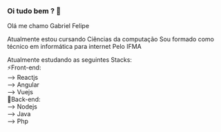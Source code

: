 ### Oi tudo bem ? 👋
Olá me chamo Gabriel Felipe

Atualmente estou cursando Ciências da computação
Sou formado como técnico em informática para internet Pelo IFMA

Atualmente estudando as seguintes Stacks:<br/>
⚡Front-end:<br/>
 --> Reactjs<br/>
 --> Angular<br/>
 --> Vuejs<br/>
💬Back-end:<br/>
 --> Nodejs<br/>
 --> Java<br/>
 --> Php<br/>
 
 
<!--
**Felipe-DevT00ls/Felipe-DevT00ls** is a ✨ _special_ ✨ repository because its `README.md` (this file) appears on your GitHub profile.

Here are some ideas to get you started:

- 🔭 I’m currently working on ...
- 🌱 I’m currently learning ...
- 👯 I’m looking to collaborate on ...
- 🤔 I’m looking for help with ...
- 💬 Ask me about ...
- 📫 How to reach me: ...
- 😄 Pronouns: ...
- ⚡ Fun fact: ...
-->
